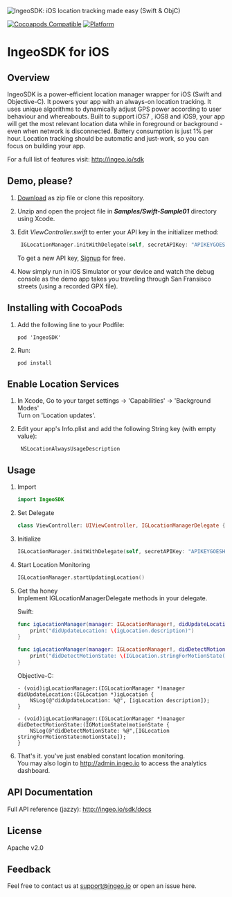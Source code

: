 ![IngeoSDK: iOS location tracking made easy (Swift & ObjC)](https://raw.githubusercontent.com/IngeoSDK/ingeo-ios-sdk/assets/IngeoSDK_logo.png)


[![Cocoapods Compatible](https://img.shields.io/cocoapods/v/IngeoSDK.svg)](https://img.shields.io/cocoapods/v/IngeoSDK.svg)
[![Platform](https://img.shields.io/cocoapods/p/IngeoSDK.svg?style=flat)](http://cocoadocs.org/docsets/IngeoSDK)

# IngeoSDK for iOS

## Overview

IngeoSDK is a power-efficient location manager wrapper for iOS (Swift and Objective-C). It powers your app with
an always-on location tracking. It uses unique algorithms to dynamically adjust GPS power according to user
behaviour and whereabouts. Built to support iOS7 , iOS8 and iOS9, your app will
get the most relevant location data while in foreground or background - even when network is disconnected. Battery consumption is just 1% per hour. Location tracking should be automatic and just-work, so you can focus on building your app.

For a full list of features visit: http://ingeo.io/sdk

## Demo, please?
1. [Download](https://github.com/IngeoSDK/ingeo-ios-sdk/archive/master.zip) as zip file or clone this repository.
2. Unzip and open the project file in ***Samples/Swift-Sample01*** directory using Xcode.
3. Edit *ViewController.swift* to enter your API key in the initializer method:
   ```swift
    IGLocationManager.initWithDelegate(self, secretAPIKey: "APIKEYGOESHERE")
   ```
                     
   To get a new API key, [Signup](http://admin.ingeo.io/signup.php) for free.  
4. Now simply run in iOS Simulator or your device and watch the debug console as the demo app takes you traveling through San Fransisco streets (using a recorded GPX file).

## Installing with CocoaPods

1. Add the following line to your Podfile:  
   ```
   pod 'IngeoSDK'
   ```

2. Run:  
   ```
   pod install
   ```

## Enable Location Services

1. In Xcode, Go to your target settings -> 'Capabilities' -> 'Background Modes'  
    Turn on 'Location updates'.

2. Edit your app's Info.plist and add the following String key (with empty value):  
   ```
    NSLocationAlwaysUsageDescription
   ```

## Usage

1. Import
   ```swift
   import IngeoSDK
   ```

2. Set Delegate
   ```swift
   class ViewController: UIViewController, IGLocationManagerDelegate {
   ```
   
2. Initialize  
   ```swift
   IGLocationManager.initWithDelegate(self, secretAPIKey: "APIKEYGOESHERE")
   ```
   
3. Start Location Monitoring
   ```swift
   IGLocationManager.startUpdatingLocation()
   ```

4. Get tha honey  
   Implement IGLocationManagerDelegate methods in your delegate.    

   Swift:

    ```swift
    func igLocationManager(manager: IGLocationManager!, didUpdateLocation igLocation: IGLocation!) {
        print("didUpdateLocation: \(igLocation.description)")
    }

    func igLocationManager(manager: IGLocationManager!, didDetectMotionState motionState: IGMotionState) {
        print("didDetectMotionState: \(IGLocation.stringForMotionState(motionState))")
    }
    ```

    Objective-C:
    ```objc
    - (void)igLocationManager:(IGLocationManager *)manager didUpdateLocation:(IGLocation *)igLocation {
        NSLog(@"didUpdateLocation: %@", [igLocation description]);
    }

    - (void)igLocationManager:(IGLocationManager *)manager didDetectMotionState:(IGMotionState)motionState {
        NSLog(@"didDetectMotionState: %@",[IGLocation stringForMotionState:motionState]);
    }
    ```

5. That's it. you've just enabled constant location monitoring.  
   You may also login to http://admin.ingeo.io to access the analytics dashboard.

## API Documentation
   Full API reference (jazzy): http://ingeo.io/sdk/docs

## License
   Apache v2.0

## Feedback
   Feel free to contact us at support@ingeo.io or open an issue here.

